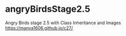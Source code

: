 # angryBirdsStage2.5
Angry Birds stage 2.5 with Class Inheritance and Images
https://manya1606.github.io/c27/
